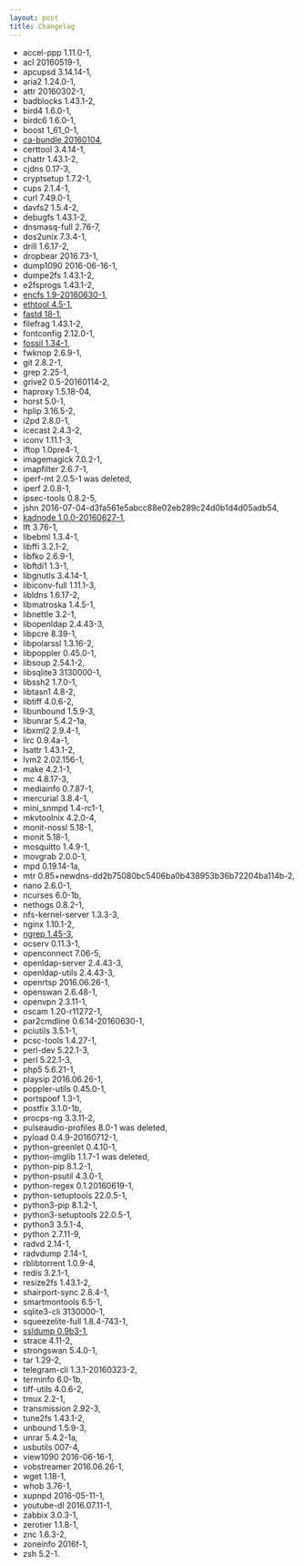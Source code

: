 ```yaml
---
layout: post
title: Changelog
---
```


* accel-ppp 1.11.0-1,
* acl 20160519-1,
* apcupsd 3.14.14-1,
* aria2 1.24.0-1,
* attr 20160302-1,
* badblocks 1.43.1-2,
* bird4 1.6.0-1,
* birdc6 1.6.0-1,
* boost 1_61_0-1,
* [ca-bundle 20160104](https://www.namecheap.com/support/knowledgebase/article.aspx/986/69/what-is-ca-bundle),
* certtool 3.4.14-1,
* chattr 1.43.1-2,
* cjdns 0.17-3,
* cryptsetup 1.7.2-1,
* cups 2.1.4-1,
* curl 7.49.0-1,
* davfs2 1.5.4-2,
* debugfs 1.43.1-2,
* dnsmasq-full 2.76-7,
* dos2unix 7.3.4-1,
* drill 1.6.17-2,
* dropbear 2016.73-1,
* dump1090 2016-06-16-1,
* dumpe2fs 1.43.1-2,
* e2fsprogs 1.43.1-2,
* [encfs 1.9-20160630-1](http://www.arg0.net/?_escaped_fragment_=encfs/c1awt#!encfs/c1awt),
* [ethtool 4.5-1](http://www.linuxcommand.org/man_pages/ethtool8.html),
* [fastd 18-1](https://projects.universe-factory.net/projects/fastd/wiki),
* filefrag 1.43.1-2,
* fontconfig 2.12.0-1,
* [fossil 1.34-1](https://www.fossil-scm.org/index.html/doc/trunk/www/index.wiki),
* fwknop 2.6.9-1,
* git 2.8.2-1,
* grep 2.25-1,
* grive2 0.5-20160114-2,
* haproxy 1.5.18-04,
* horst 5.0-1,
* hplip 3.16.5-2,
* i2pd 2.8.0-1,
* icecast 2.4.3-2,
* iconv 1.11.1-3,
* iftop 1.0pre4-1,
* imagemagick 7.0.2-1,
* imapfilter 2.6.7-1,
* iperf-mt 2.0.5-1 was deleted,
* iperf 2.0.8-1,
* ipsec-tools 0.8.2-5,
* jshn 2016-07-04-d3fa561e5abcc88e02eb289c24d0b1d4d05adb54,
* [kadnode 1.0.0-20160627-1](https://github.com/mwarning/KadNode),
* lft 3.76-1,
* libebml 1.3.4-1,
* libffi 3.2.1-2,
* libfko 2.6.9-1,
* libftdi1 1.3-1,
* libgnutls 3.4.14-1,
* libiconv-full 1.11.1-3,
* libldns 1.6.17-2,
* libmatroska 1.4.5-1,
* libnettle 3.2-1,
* libopenldap 2.4.43-3,
* libpcre 8.39-1,
* libpolarssl 1.3.16-2,
* libpoppler 0.45.0-1,
* libsoup 2.54.1-2,
* libsqlite3 3130000-1,
* libssh2 1.7.0-1,
* libtasn1 4.8-2,
* libtiff 4.0.6-2,
* libunbound 1.5.9-3,
* libunrar 5.4.2-1a,
* libxml2 2.9.4-1,
* lirc 0.9.4a-1,
* lsattr 1.43.1-2,
* lvm2 2.02.156-1,
* make 4.2.1-1,
* mc 4.8.17-3,
* mediainfo 0.7.87-1,
* mercurial 3.8.4-1,
* mini_snmpd 1.4-rc1-1,
* mkvtoolnix 4.2.0-4,
* monit-nossl 5.18-1,
* monit 5.18-1,
* mosquitto 1.4.9-1,
* movgrab 2.0.0-1,
* mpd 0.19.14-1a,
* mtr 0.85+newdns-dd2b75080bc5406ba0b438953b36b72204ba114b-2,
* nano 2.6.0-1,
* ncurses 6.0-1b,
* nethogs 0.8.2-1,
* nfs-kernel-server 1.3.3-3,
* nginx 1.10.1-2,
* [ngrep 1.45-3](http://ngrep.sourceforge.net/),
* ocserv 0.11.3-1,
* openconnect 7.06-5,
* openldap-server 2.4.43-3,
* openldap-utils 2.4.43-3,
* openrtsp 2016.06.26-1,
* openswan 2.6.48-1,
* openvpn 2.3.11-1,
* oscam 1.20-r11272-1,
* par2cmdline 0.6.14-20160630-1,
* pciutils 3.5.1-1,
* pcsc-tools 1.4.27-1,
* perl-dev 5.22.1-3,
* perl 5.22.1-3,
* php5 5.6.21-1,
* playsip 2016.06.26-1,
* poppler-utils 0.45.0-1,
* portspoof 1.3-1,
* postfix 3.1.0-1b,
* procps-ng 3.3.11-2,
* pulseaudio-profiles 8.0-1 was deleted,
* pyload 0.4.9-20160712-1,
* python-greenlet 0.4.10-1,
* python-imglib 1.1.7-1 was deleted,
* python-pip 8.1.2-1,
* python-psutil 4.3.0-1,
* python-regex 0.1.20160619-1,
* python-setuptools 22.0.5-1,
* python3-pip 8.1.2-1,
* python3-setuptools 22.0.5-1,
* python3 3.5.1-4,
* python 2.7.11-9,
* radvd 2.14-1,
* radvdump 2.14-1,
* rblibtorrent 1.0.9-4,
* redis 3.2.1-1,
* resize2fs 1.43.1-2,
* shairport-sync 2.8.4-1,
* smartmontools 6.5-1,
* sqlite3-cli 3130000-1,
* squeezelite-full 1.8.4-743-1,
* [ssldump 0.9b3-1](http://ssldump.sourceforge.net/),
* strace 4.11-2,
* strongswan 5.4.0-1,
* tar 1.29-2,
* telegram-cli 1.3.1-20160323-2,
* terminfo 6.0-1b,
* tiff-utils 4.0.6-2,
* tmux 2.2-1,
* transmission 2.92-3,
* tune2fs 1.43.1-2,
* unbound 1.5.9-3,
* unrar 5.4.2-1a,
* usbutils 007-4,
* view1090 2016-06-16-1,
* vobstreamer 2016.06.26-1,
* wget 1.18-1,
* whob 3.76-1,
* xupnpd 2016-05-11-1,
* youtube-dl 2016.07.11-1,
* zabbix 3.0.3-1,
* zerotier 1.1.8-1,
* znc 1.6.3-2,
* zoneinfo 2016f-1,
* zsh 5.2-1.
